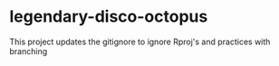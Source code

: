 # legendary-disco-octopus

This project updates the gitignore to ignore Rproj's and practices with branching